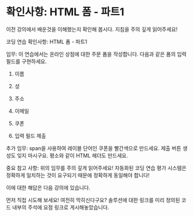 # 확인사항: HTML 폼 - 파트1

이전 강의에서 배운것을 이해했는지 확인해 봅시다. 지침을 주의 깊게 읽어주세요!

코딩 연습 확인사항: HTML 폼 - 파트1

임무: 이 연습에서는 온라인 상점에 대한 주문 폼을 작성합니다. 다음과 같은 폼의 입력 필드를 구현하세요.

1. 이름

2. 성

3. 주소

4. 이메일

5. 쿠폰

6. 입력 필드 제출

추가 임무: span을 사용하여 레이블 단어인 쿠폰을 빨간색으로 만드세요. 제출 버튼 생성도 잊지 마시구요. 평소와 같이 HTML 헤더도 만드세요.

중요 참고 사항: 위의 임무를 주의 깊게 읽어주세요! 자동화된 코딩 연습 평가 시스템은 정확하게 일치하는 것이 요구되기 때문에 정확하게 동일해야 합니다!

이에 대한 해답은 다음 강의에 있습니다.

먼저 직접 시도해 보세요! 여전히 막히신다구요? 솔루션에 대한 링크를 미리 정의된 코드 내부의 주석에 요점 링크로 게시해놓았습니다.

